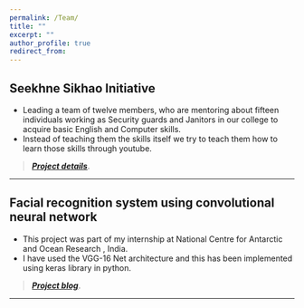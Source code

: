 ```yaml
---
permalink: /Team/
title: ""
excerpt: ""
author_profile: true
redirect_from: 
---
```


## Seekhne Sikhao Initiative

* Leading a team of twelve members, who are mentoring about fifteen individuals working as Security guards and Janitors in our college to acquire basic English and Computer skills.
* Instead of teaching them the skills itself we try to teach them how to learn those skills through youtube.

> [**_Project details_**](https://anirudhk686.github.io/Seekhne-Sikhao-Initiative/).

***

## Facial recognition system using convolutional neural network 

* This project was part of my internship at National Centre for Antarctic and Ocean Research , India. 
* I have used the VGG-16 Net architecture and this has been implemented using keras library in python.

> [**_Project blog_**](https://anirudhk686.github.io/facial_recognition/).

***
